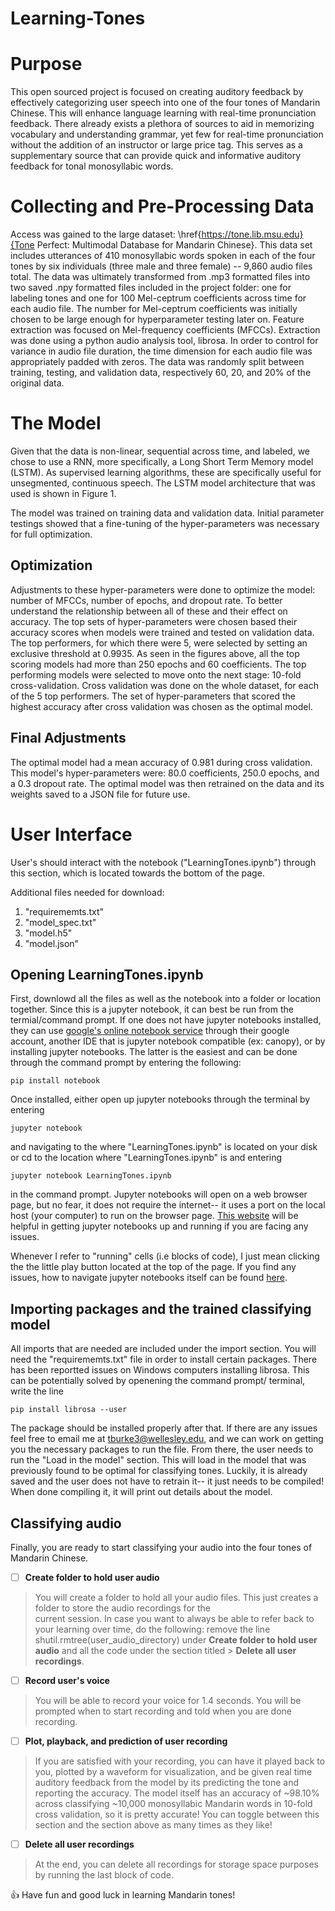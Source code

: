 # Learning-Tones
# Purpose
This open sourced project is focused on creating auditory feedback by effectively categorizing user speech into one of the four tones of Mandarin Chinese. This will enhance language learning with real-time pronunciation feedback. There already exists a plethora of sources to aid in memorizing vocabulary and understanding grammar, yet few for real-time pronunciation without the addition of an instructor or large price tag. This serves as a supplementary source that can provide quick and informative auditory feedback for tonal monosyllabic words. 

# Collecting and Pre-Processing Data

Access was gained to the large dataset: \href{https://tone.lib.msu.edu}{Tone Perfect: Multimodal Database for Mandarin Chinese}. This data set includes utterances of 410 monosyllabic words spoken in each of the four tones by six individuals (three male and three female) -- 9,860 audio files total. The data was ultimately transformed from .mp3 formatted files into two saved .npy formatted files included in the project folder: one for labeling tones and one for 100 Mel-ceptrum coefficients across time for each audio file. The number for Mel-ceptrum coefficients was initially chosen to be large enough for hyperparameter testing later on. Feature extraction was focused on  Mel-frequency coefficients (MFCCs). Extraction was done using a python audio analysis tool, librosa. In order to control for variance in audio file duration, the time dimension for each audio file was appropriately padded with zeros. The data was randomly split between training, testing, and validation data, respectively 60, 20, and 20\% of the original data. 

# The Model
Given that the data is non-linear, sequential across time, and labeled, we chose to use a RNN, more specifically, a Long Short Term Memory model (LSTM). As supervised learning algorithms, these are specifically useful for unsegmented, continuous speech. The LSTM model architecture that was used is shown in Figure 1. 

The model was trained on training data and validation data. Initial parameter testings showed that a fine-tuning of the hyper-parameters was necessary for full optimization. 

## Optimization 
Adjustments to these hyper-parameters were done to optimize the model: number of MFCCs, number of epochs, and dropout rate. To better understand the relationship between all of these and their effect on accuracy. The top sets of hyper-parameters were chosen based their accuracy scores when models were trained and tested on validation data. The top performers, for which there were 5, were selected by setting an exclusive threshold at 0.9935. As seen in the figures above, all the top scoring models had more than 250 epochs and 60 coefficients. The top performing models were selected to move onto the next stage: 10-fold cross-validation. Cross validation was done on the whole dataset, for each of the 5 top performers. The set of hyper-parameters that scored the highest accuracy after cross validation was chosen as the optimal model.

## Final Adjustments

The optimal model had a mean accuracy of 0.981 during cross validation. This model's hyper-parameters were: 80.0 coefficients, 250.0 epochs, and a 0.3 dropout rate. The optimal model was then retrained on the data and its weights saved to a JSON file for future use. 

# User Interface

User's should interact with the notebook ("LearningTones.ipynb") through this section, which is located towards the bottom of the page. 

Additional files needed for download:
1. "requirememts.txt"
2. "model_spec.txt"
3. "model.h5"
4. "model.json"

## Opening LearningTones.ipynb
First, downlowd all the files as well as the notebook into a folder or location together. Since this is a jupyter notebook, it can best be run from the termial/command prompt. If one does not have jupyter notebooks installed, they can use [google's online notebook service](https://cloud.google.com/ai-platform-notebooks/) through their google account, another IDE that is jupyter notebook compatible (ex: canopy), or by installing jupyter notebooks. The latter is the easiest and can be done through the command prompt by entering the following: 
```
pip install notebook
``` 
Once installed, either open up jupyter notebooks through the terminal by entering 
```
jupyter notebook
```
and navigating to the where "LearningTones.ipynb" is located on your disk or cd to the location where "LearningTones.ipynb" is and entering 
```
jupyter notebook LearningTones.ipynb
```
in the command prompt. Jupyter notebooks will open on a web browser page, but no fear, it does not require the internet-- it uses a port on the local host (your computer) to run on the browser page. [This website](https://jupyter-notebook-beginner-guide.readthedocs.io/en/latest/execute.html) will be helpful in getting jupyter notebooks up and running if you are facing any issues. 

Whenever I refer to "running" cells (i.e blocks of code), I just mean clicking the the little play button located at the top of the page. If you find any issues, how to navigate jupyter notebooks itself can be found [here](https://www.codecademy.com/articles/how-to-use-jupyter-notebooks).

## Importing packages and the trained classifying model
All imports that are needed are included under the import section. You will need the "requirememts.txt" file in order to install certain packages. There has been reportted issues on Windows computers installing librosa. This can be potentially solved by openening the command prompt/ terminal, write the line 
```
pip install librosa --user
```
The package should be installed properly after that. If there are any issues feel free to email me at tburke3@wellesley.edu, and we can work on getting you the necessary packages to run the file. From there, the user needs to run the "Load in the model" section. This will load in the model that was previously found to be optimal for classifying tones. Luckily, it is already saved and the user does not have to retrain it-- it just needs to be compiled! When done compiling it, it will print out details about the model. 

## Classifying audio
Finally, you are ready to start classifying your audio into the four tones of Mandarin Chinese. 

- [ ] **Create folder to hold user audio**
> You will create a folder to hold all your audio files. This just creates a folder to store the audio recordings for the  
> current session. In case you want to always be able to refer back to your learning over time, do the following: remove the 
> line shutil.rmtree(user_audio_directory) under **Create folder to hold user audio** and all the code under the section
> titled > **Delete all user recordings**. 

- [ ] **Record user's voice**

> You will be able to record your voice for 1.4 seconds. You will be prompted when to start recording and told when you are 
> done recording. 

- [ ] **Plot, playback, and prediction of user recording**

> If you are satisfied with your recording, you can have it played back to you, plotted by a waveform for visualization, and
> be given real time auditory feedback from the model by its predicting the tone and reporting the accuracy. The model itself
> has an accuracy of ~98.10% across classifying ~10,000 monosyllabic Mandarin words in 10-fold cross validation, so it is 
> pretty accurate! You can toggle between this section and the section above as many times as they like! 

- [ ] **Delete all user recordings**
> At the end, you can delete all recordings for storage space purposes by running the last block of code.  

:+1: Have fun and good luck in learning Mandarin tones!

